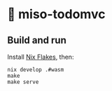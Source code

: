 # :ramen: miso-todomvc

## Build and run

Install [Nix Flakes](https://nixos.wiki/wiki/Flakes), then:

```
nix develop .#wasm
make
make serve
```

